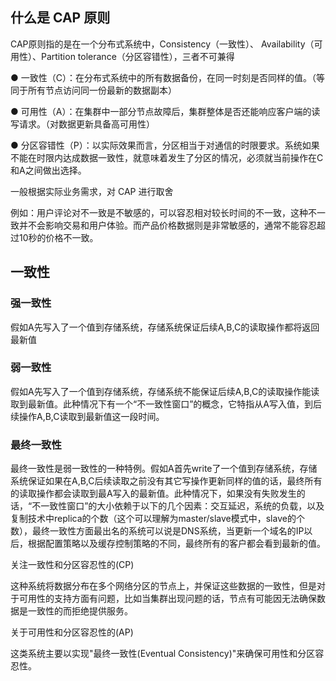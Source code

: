 ## 什么是 CAP 原则

CAP原则指的是在一个分布式系统中，Consistency（一致性）、 Availability（可用性）、Partition tolerance（分区容错性），三者不可兼得

● 一致性（C）：在分布式系统中的所有数据备份，在同一时刻是否同样的值。（等同于所有节点访问同一份最新的数据副本）

● 可用性（A）：在集群中一部分节点故障后，集群整体是否还能响应客户端的读写请求。（对数据更新具备高可用性）

● 分区容错性（P）：以实际效果而言，分区相当于对通信的时限要求。系统如果不能在时限内达成数据一致性，就意味着发生了分区的情况，必须就当前操作在C和A之间做出选择。



一般根据实际业务需求，对 CAP 进行取舍

例如：用户评论对不一致是不敏感的，可以容忍相对较长时间的不一致，这种不一致并不会影响交易和用户体验。而产品价格数据则是非常敏感的，通常不能容忍超过10秒的价格不一致。



## 一致性

### 强一致性 
假如A先写入了一个值到存储系统，存储系统保证后续A,B,C的读取操作都将返回最新值 
### 弱一致性 
假如A先写入了一个值到存储系统，存储系统不能保证后续A,B,C的读取操作能读取到最新值。此种情况下有一个“不一致性窗口”的概念，它特指从A写入值，到后续操作A,B,C读取到最新值这一段时间。 
### 最终一致性 
最终一致性是弱一致性的一种特例。假如A首先write了一个值到存储系统，存储系统保证如果在A,B,C后续读取之前没有其它写操作更新同样的值的话，最终所有的读取操作都会读取到最A写入的最新值。此种情况下，如果没有失败发生的话，“不一致性窗口”的大小依赖于以下的几个因素：交互延迟，系统的负载，以及复制技术中replica的个数（这个可以理解为master/slave模式中，slave的个数），最终一致性方面最出名的系统可以说是DNS系统，当更新一个域名的IP以后，根据配置策略以及缓存控制策略的不同，最终所有的客户都会看到最新的值。



关注一致性和分区容忍性的(CP)

这种系统将数据分布在多个网络分区的节点上，并保证这些数据的一致性，但是对于可用性的支持方面有问题，比如当集群出现问题的话，节点有可能因无法确保数据是一致性的而拒绝提供服务。

关于可用性和分区容忍性的(AP)

这类系统主要以实现"最终一致性(Eventual Consistency)"来确保可用性和分区容忍性。

